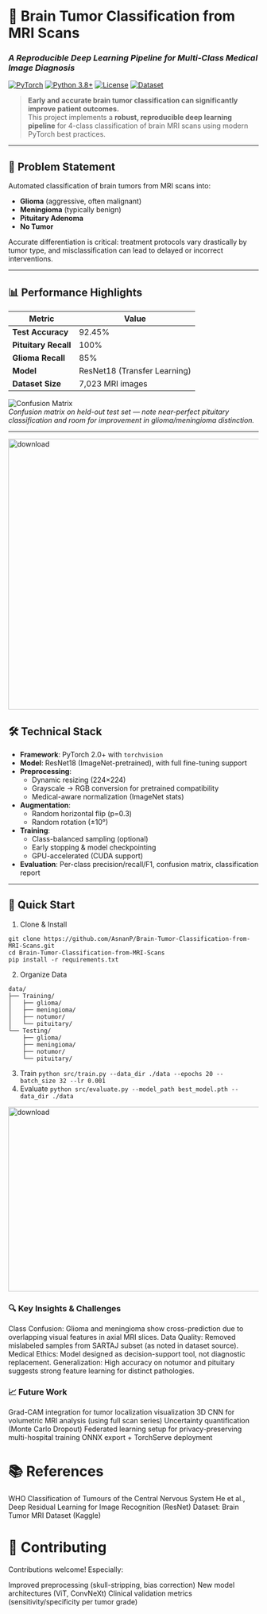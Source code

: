 # 🧠 Brain Tumor Classification from MRI Scans  
### *A Reproducible Deep Learning Pipeline for Multi-Class Medical Image Diagnosis*

[![PyTorch](https://img.shields.io/badge/PyTorch-2.0+-ee4c2c?logo=pytorch&logoColor=white)](https://pytorch.org)
[![Python 3.8+](https://img.shields.io/badge/Python-3.8%2B-3776ab?logo=python&logoColor=white)](https://python.org)
[![License](https://img.shields.io/badge/License-MIT-green)](LICENSE)
[![Dataset](https://img.shields.io/badge/Dataset-7k%2B%20MRI-blue)]()

> **Early and accurate brain tumor classification can significantly improve patient outcomes.**  
> This project implements a **robust, reproducible deep learning pipeline** for 4-class classification of brain MRI scans using modern PyTorch best practices.

---

## 🔬 Problem Statement
Automated classification of brain tumors from MRI scans into:
- **Glioma** (aggressive, often malignant)
- **Meningioma** (typically benign)
- **Pituitary Adenoma**
- **No Tumor**

Accurate differentiation is critical: treatment protocols vary drastically by tumor type, and misclassification can lead to delayed or incorrect interventions.

---

## 📊 Performance Highlights
| Metric                | Value     |
|-----------------------|-----------|
| **Test Accuracy**     | 92.45%    |
| **Pituitary Recall**  | 100%      |
| **Glioma Recall**     | 85%       |
| **Model**             | ResNet18 (Transfer Learning) |
| **Dataset Size**      | 7,023 MRI images |

![Confusion Matrix](assets/confusion_matrix.png)  
*Confusion matrix on held-out test set — note near-perfect pituitary classification and room for improvement in glioma/meningioma distinction.*

---
<img width="649" height="545" alt="download" src="https://github.com/user-attachments/assets/628bccad-a0f0-4135-a618-733c40cce890" />

## 🛠️ Technical Stack
- **Framework**: PyTorch 2.0+ with `torchvision`
- **Model**: ResNet18 (ImageNet-pretrained), with full fine-tuning support
- **Preprocessing**: 
  - Dynamic resizing (224×224)
  - Grayscale → RGB conversion for pretrained compatibility
  - Medical-aware normalization (ImageNet stats)
- **Augmentation**: 
  - Random horizontal flip (p=0.3)
  - Random rotation (±10°)
- **Training**: 
  - Class-balanced sampling (optional)
  - Early stopping & model checkpointing
  - GPU-accelerated (CUDA support)
- **Evaluation**: Per-class precision/recall/F1, confusion matrix, classification report

---

## 🚀 Quick Start
1. Clone & Install
```
git clone https://github.com/AsnanP/Brain-Tumor-Classification-from-MRI-Scans.git
cd Brain-Tumor-Classification-from-MRI-Scans
pip install -r requirements.txt
```
2. Organize Data
```
data/
├── Training/
│   ├── glioma/
│   ├── meningioma/
│   ├── notumor/
│   └── pituitary/
└── Testing/
    ├── glioma/
    ├── meningioma/
    ├── notumor/
    └── pituitary/
```
3. Train
```python src/train.py --data_dir ./data --epochs 20 --batch_size 32 --lr 0.001```
4. Evaluate
```python src/evaluate.py --model_path best_model.pth --data_dir ./data```
<img width="990" height="372" alt="download" src="https://github.com/user-attachments/assets/17840cb7-b0a6-47e4-81a7-5b0200a948ae" />


### 🔍 Key Insights & Challenges
Class Confusion: Glioma and meningioma show cross-prediction due to overlapping visual features in axial MRI slices.
Data Quality: Removed mislabeled samples from SARTAJ subset (as noted in dataset source).
Medical Ethics: Model designed as decision-support tool, not diagnostic replacement.
Generalization: High accuracy on notumor and pituitary suggests strong feature learning for distinct pathologies.
### 📈 Future Work
Grad-CAM integration for tumor localization visualization
3D CNN for volumetric MRI analysis (using full scan series)
Uncertainty quantification (Monte Carlo Dropout)
Federated learning setup for privacy-preserving multi-hospital training
ONNX export + TorchServe deployment
# 📚 References
WHO Classification of Tumours of the Central Nervous System
He et al., Deep Residual Learning for Image Recognition (ResNet)
Dataset: Brain Tumor MRI Dataset (Kaggle)
# 🤝 Contributing
Contributions welcome! Especially:

Improved preprocessing (skull-stripping, bias correction)
New model architectures (ViT, ConvNeXt)
Clinical validation metrics (sensitivity/specificity per tumor grade)
